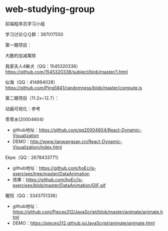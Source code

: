 # web-studying-group
前端程序员学习小组

学习讨论ＱＱ群：387017550

第一期项目：

大数的加减乘除

我家夫人4柴犬（QQ：1545320338）
https://github.com/1545320338/subject/blob/master/1.html

似海（QQ：414894028）
https://github.com/Ping5841/randomness/blob/master/compute.js

第二期项目（11.2x~12.7）：

动画可视化：参考

零零水(20004604)

* github地址：https://github.com/qq20004604/React-Dynamic-Visualization
* DEMO：http://www.jianwangsan.cn/React-Dynamic-Visualization/index.html

Ekpe（QQ：2678433771）

* github地址：https://github.com/hoEc/js-exercises/tree/master/DataAnimation
* 效果：https://github.com/hoEc/js-exercises/blob/master/DataAnimation/GIF.gif

暖阳（QQ：3343751336）

* github地址：https://github.com/Pieces312/JavaScript/blob/master/animate/animate.html
* DEMO：https://pieces312.github.io/JavaScript/animate/animate.html